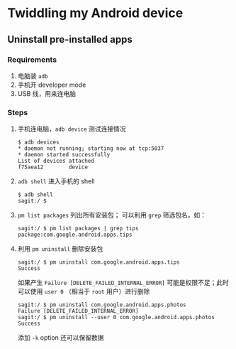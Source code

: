 # Twiddling my Android device

## Uninstall pre-installed apps

### Requirements

1. 电脑装 `adb`
2. 手机开 developer mode
3. USB 线，用来连电脑

### Steps

1. 手机连电脑，`adb device` 测试连接情况

   ```shell
   $ adb devices
   * daemon not running; starting now at tcp:5037
   * daemon started successfully
   List of devices attached
   f75aea12        device
   ```

2. `adb shell` 进入手机的 shell

   ```shell
   $ adb shell
   sagit:/ $
   ```

3. `pm list packages` 列出所有安装包； 可以利用 `grep` 筛选包名，如：

   ```shell
   sagit:/ $ pm list packages | grep tips
   package:com.google.android.apps.tips
   ```

4. 利用 `pm uninstall` 删除安装包

   ```shell
   sagit:/ $ pm uninstall com.google.android.apps.tips
   Success
   ```

   如果产生 `Failure [DELETE_FAILED_INTERNAL_ERROR]` 可能是权限不足；此时可以使用 `user 0` （相当于 `root` 用户）进行删除

   ```shell
   sagit:/ $ pm uninstall com.google.android.apps.photos
   Failure [DELETE_FAILED_INTERNAL_ERROR]
   sagit:/ $ pm uninstall --user 0 com.google.android.apps.photos
   Success
   ```

   添加 `-k` option 还可以保留数据
